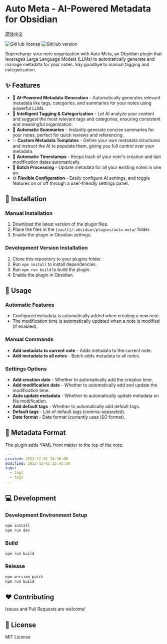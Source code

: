 # Auto Meta - AI-Powered Metadata for Obsidian

[简体中文](README_cn.md)

![GitHub license](https://img.shields.io/badge/license-MIT-blue.svg) ![GitHub version](https://img.shields.io/badge/version-1.0.0-blue.svg)

Supercharge your note organization with Auto Meta, an Obsidian plugin that leverages Large Language Models (LLMs) to automatically generate and manage metadata for your notes. Say goodbye to manual tagging and categorization.

## ✨ Features

- 🧠 **AI-Powered Metadata Generation** - Automatically generates relevant metadata like tags, categories, and summaries for your notes using powerful LLMs.
- 🤖 **Intelligent Tagging & Categorization** - Let AI analyze your content and suggest the most relevant tags and categories, ensuring consistent and meaningful organization.
- 📝 **Automatic Summaries** - Instantly generate concise summaries for your notes, perfect for quick reviews and referencing.
- ✨ **Custom Metadata Templates** - Define your own metadata structures and instruct the AI to populate them, giving you full control over your metadata.
- 🔄 **Automatic Timestamps** - Keeps track of your note's creation and last modification dates automatically.
- 🎯 **Batch Processing** - Update metadata for all your existing notes in one go.
- ⚙️ **Flexible Configuration** - Easily configure AI settings, and toggle features on or off through a user-friendly settings panel.

## 🚀 Installation

### Manual Installation
1. Download the latest version of the plugin files.
2. Place the files in the `{vault}/.obsidian/plugins/auto-meta/` folder.
3. Enable the plugin in Obsidian settings.

### Development Version Installation
1. Clone this repository to your plugins folder.
2. Run `npm install` to install dependencies.
3. Run `npm run build` to build the plugin.
4. Enable the plugin in Obsidian.

## 🔧 Usage

### Automatic Features
- Configured metadata is automatically added when creating a new note.
- The modification time is automatically updated when a note is modified (if enabled).

### Manual Commands
- **Add metadata to current note** - Adds metadata to the current note.
- **Add metadata to all notes** - Batch adds metadata to all notes.

### Settings Options
- **Add creation date** - Whether to automatically add the creation time.
- **Add modification date** - Whether to automatically add and update the modification time.
- **Auto update metadata** - Whether to automatically update metadata on file modification.
- **Add default tags** - Whether to automatically add default tags.
- **Default tags** - List of default tags (comma-separated).
- **Date format** - Date format (currently uses ISO format).

## 📝 Metadata Format

The plugin adds YAML front matter to the top of the note:

```yaml
---
created: 2023-12-01 10:30:00
modified: 2023-12-01 15:45:00
tags:
  - tag1
  - tag2
---
```

## 💻 Development

### Development Environment Setup
```bash
npm install
npm run dev
```

### Build
```bash
npm run build
```

### Release
```bash
npm version patch
npm run build
```

## ❤️ Contributing

Issues and Pull Requests are welcome!

## 📜 License

MIT License
